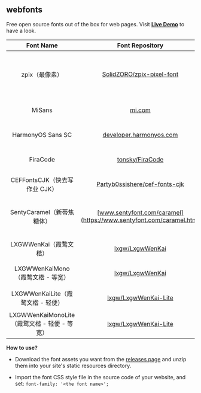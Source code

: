 ## webfonts

Free open source fonts out of the box for web pages. Visit **[Live Demo](https://web-fonts.pages.dev/)** to have a look.

|                  Font Name                   |                       Font Repository                        | Copyright                                                |
| :------------------------------------------: | :----------------------------------------------------------: | -------------------------------------------------------- |
|                zpix（最像素）                | [SolidZORO/zpix-pixel-font](https://github.com/SolidZORO/zpix-pixel-font) | Free for **non-commercial** personal or educational use. |
|                    MiSans                    |                [mi.com](https://www.mi.com/)                 | Free and commercially available.                         |
|              HarmonyOS Sans SC               | [developer.harmonyos.com](https://developer.harmonyos.com/cn/docs/design/font-0000001157868583) | Free and commercially available.                         |
|                   FiraCode                   |    [tonsky/FiraCode](https://github.com/tonsky/FiraCode)     | Free and commercially available.                         |
|        CEFFontsCJK（快去写作业 CJK）         | [Partyb0ssishere/cef-fonts-cjk](https://github.com/Partyb0ssishere/cef-fonts-cjk) | Free and commercially available.                         |
|          SentyCaramel（新蒂焦糖体）          | [www.sentyfont.com/caramel](https://www.sentyfont.com/caramel.htm) | Free for **non-commercial** personal use.                |
|            LXGWWenKai（霞鹜文楷）            |    [lxgw/LxgwWenKai](https://github.com/lxgw/LxgwWenKai/)    | Free and commercially available.                         |
|      LXGWWenKaiMono（霞鹜文楷 - 等宽）       |    [lxgw/LxgwWenKai](https://github.com/lxgw/LxgwWenKai/)    | Free and commercially available.                         |
|      LXGWWenKaiLite（霞鹜文楷 - 轻便）       | [lxgw/LxgwWenKai-Lite](https://github.com/lxgw/LxgwWenKai-Lite) | Free and commercially available.                         |
| LXGWWenKaiMonoLite（霞鹜文楷 - 轻便 - 等宽） | [lxgw/LxgwWenKai-Lite](https://github.com/lxgw/LxgwWenKai-Lite) | Free and commercially available.                         |

**How to use?**

- Download the font assets you want from the [releases page](https://github.com/DejavuMoe/webfonts/releases) and unzip them into your site's static resources directory.

- Import the font CSS style file in the source code of your website, and set: `font-family: '<the font name>';`
